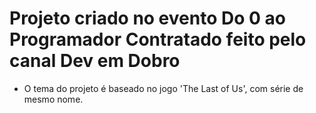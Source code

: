 # Projeto criado no evento Do 0 ao Programador Contratado feito pelo canal Dev em Dobro
* O tema do projeto é baseado no jogo 'The Last of Us', com série de mesmo nome.
